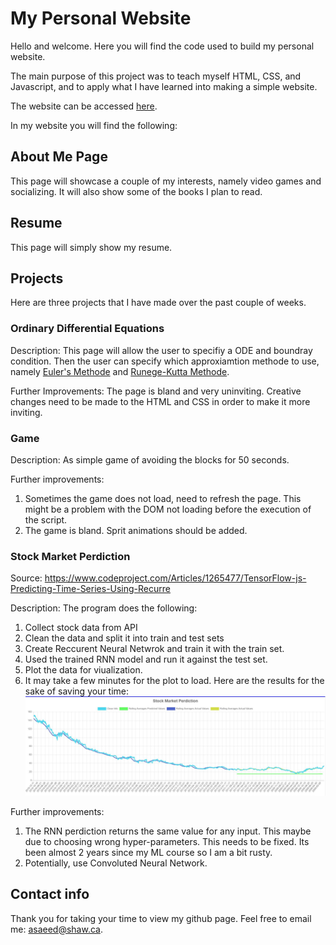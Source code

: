 # My Personal Website #

Hello and welcome. Here you will find the code used to build my personal website. 

The main purpose of this project was to teach myself HTML, CSS, and Javascript, and to apply what I have learned into making a simple website. 

The website can be accessed [here](https://ramyar4321.github.io/personal-website/).

In my website you will find the following:

## About Me Page ##

This page will showcase a couple of my interests, namely video games and socializing. It will also show some of the books I plan to read.

## Resume ##

This page will simply show my resume. 

## Projects ##

Here are three projects that I have made over the past couple of weeks.

### Ordinary Differential Equations ###

Description: This page will allow the user to specifiy a ODE and boundray condition. Then the user can specify which approxiamtion methode to use, namely [Euler's Methode](https://en.wikipedia.org/wiki/Euler_method) and [Runege-Kutta Methode](https://en.wikipedia.org/wiki/Runge%E2%80%93Kutta_methods).

Further Improvements: The page is bland and very uninviting. Creative changes need to be made to the HTML and CSS in order to make it more inviting.

### Game ###

Description: As simple game of avoiding the blocks for 50 seconds.

Further improvements: 
1. Sometimes the game does not load, need to refresh the page. This might be a problem with the DOM not loading before the execution of the script.
2. The game is bland. Sprit animations should be added.

### Stock Market Perdiction ###

Source: https://www.codeproject.com/Articles/1265477/TensorFlow-js-Predicting-Time-Series-Using-Recurre

Description: The program does the following:
1. Collect stock data from API
2. Clean the data and split it into train and test sets
3. Create Reccurent Neural Netwrok and train it with the train set.
4. Used the trained RNN model and run it against the test set.
5. Plot the data for viualization.
6. It may take a few minutes for the plot to load. Here are the results for the sake of saving your time: ![](/img/stock_market_perdiction.JPG)

Further improvements:
1. The RNN perdiction returns the same value for any input.
    This maybe due to choosing wrong hyper-parameters. This needs to be fixed. Its been almost 2 years since my ML course so I am a bit rusty.
2. Potentially, use Convoluted Neural Network.

## Contact info

Thank you for taking your time to view my github page.
Feel free to email me: asaeed@shaw.ca.